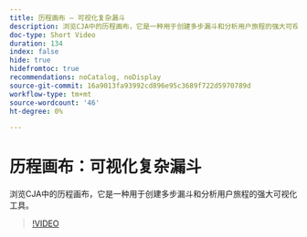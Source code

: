 ```yaml
---
title: 历程画布 — 可视化复杂漏斗
description: 浏览CJA中的历程画布，它是一种用于创建多步漏斗和分析用户旅程的强大可视化工具。
doc-type: Short Video
duration: 134
index: false
hide: true
hidefromtoc: true
recommendations: noCatalog, noDisplay
source-git-commit: 16a9013fa93992cd896e95c3689f722d5970789d
workflow-type: tm+mt
source-wordcount: '46'
ht-degree: 0%

---
```



# 历程画布：可视化复杂漏斗

浏览CJA中的历程画布，它是一种用于创建多步漏斗和分析用户旅程的强大可视化工具。

<!-- 72_S103_3442450_134_journey-canvas-visualizing-complex-funnels -->
>[!VIDEO](https://video.tv.adobe.com/v/3458364/?learn=on&enablevpops=true)
